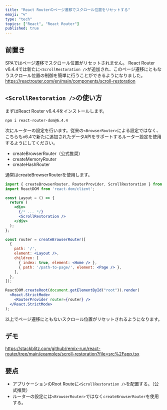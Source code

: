 ```yaml
---
title: "React Routerのページ遷移でスクロール位置をリセットする"
emoji: "🌀"
type: "tech"
topics: ["React", "React Router"]
published: true
---
```

## 前置き

SPAではページ遷移でスクロール位置がリセットされません。
React Router v6.4.4では新たに`<ScrollRestoration />`が追加され、このページ遷移にともなうスクロール位置の制御を簡単に行うことができるようになりました。
https://reactrouter.com/en/main/components/scroll-restoration

## `<ScrollRestoration />`の使い方

まずはReact Router v6.4.4をインストールします。

```shell
npm i react-router-dom@6.4.4
```

次にルーターの設定を行います。従来の`<BrowserRouter>`による設定ではなく、こちらもv6.4で新たに追加されたデータAPIをサポートするルーター設定を使用するようにしてください。

- createBrowserRouter（公式推奨）
- createMemoryRouter
- createHashRouter

通常はcreateBrowserRouterを使用します。

```jsx
import { createBrowserRouter, RouterProvider, ScrollRestoration } from 'react-router-dom';
import ReactDOM from 'react-dom/client';

const Layout = () => {
  return (
    <div>
      {/* ... */}
      <ScrollRestoration />
    </div>
  );
};

const router = createBrowserRouter([
  {
    path: '/',
    element: <Layout />,
    children: [
      { index: true, element: <Home /> },
      { path: '/path-to-page/', element: <Page /> },
    ],
  },
]);

ReactDOM.createRoot(document.getElementById("root")).render(
  <React.StrictMode>
    <RouterProvider router={router} />
  </React.StrictMode>
);
```

以上でページ遷移にともないスクロール位置がリセットされるようになります。

## デモ

https://stackblitz.com/github/remix-run/react-router/tree/main/examples/scroll-restoration?file=src%2Fapp.tsx

## 要点

- アプリケーションのRoot Routeに`<ScrollRestoration />`を配置する。（公式推奨）
- ルーターの設定には`<BrowserRouter>`ではなく`createBrowserRouter`を使用する。